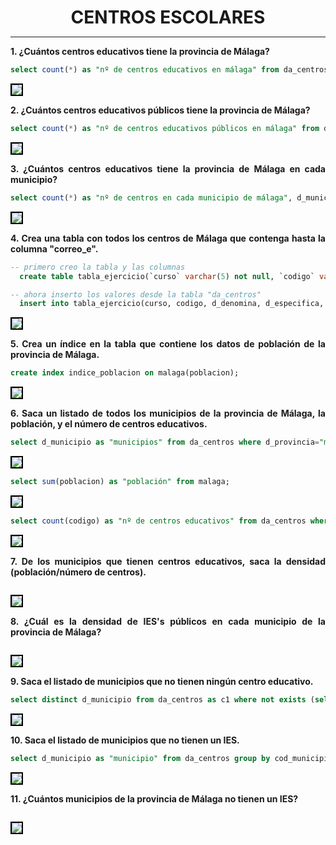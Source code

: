 <style>
  h1{
    text-align: center;
    font-weight: bold;
    border: none;
    margin-bottom: 0px;
  }

  p{
    text-align: justify;
  }

  img{
    border: 2px solid black;
  }

  #ex{
    border: none;
  }
</style>

<h1>CENTROS ESCOLARES</h1>

<hr>

<p><b>1. ¿Cuántos centros educativos tiene la provincia de Málaga?</b></p>

```sql
select count(*) as "nº de centros educativos en málaga" from da_centros where d_provincia="málaga";
```

<img src="img/1.png">

<p><b>2. ¿Cuántos centros educativos públicos tiene la provincia de Málaga?</b></p>

```sql
select count(*) as "nº de centros educativos públicos en málaga" from da_centros where d_tipo="público" and d_provincia="málaga";
```

<img src="img/2.png">

<p><b>3. ¿Cuántos centros educativos tiene la provincia de Málaga en cada municipio?</b></p>

```sql
select count(*) as "nº de centros en cada municipio de málaga", d_municipio as "municipio" from da_centros where d_provincia="málaga" group by d_municipio;
```

<img src="img/3.png">

<p><b>4. Crea una tabla con todos los centros de Málaga que contenga hasta la columna "correo_e".</b></p>

```sql
-- primero creo la tabla y las columnas
  create table tabla_ejercicio(`curso` varchar(5) not null, `codigo` varchar(8) not null, `d_denomina` varchar(70) not null, `d_especifica` varchar(89) not null, `d_tipo` varchar(7) not null, `d_domicilio` varchar(76) not null, `d_localidad` varchar(35) not null, `cod_municipio` varchar(13) not null, `d_municipio` varchar(32) not null, `d_provincia` varchar(11) not null, `c_postal` varchar(8) not null, `n_telefono` varchar(10) not null, `correo_e` varchar(70) not null, primary key(`codigo`));

-- ahora inserto los valores desde la tabla "da_centros"
  insert into tabla_ejercicio(curso, codigo, d_denomina, d_especifica, d_tipo, d_domicilio, d_localidad, cod_municipio, d_municipio, d_provincia, c_postal, n_telefono, correo_e) select curso, codigo, d_denomina, d_especifica, d_tipo, d_domicilio, d_localidad, cod_municipio, d_municipio, d_provincia, c_postal, n_telefono, correo_e from da_centros;
```

<img src="img/4.png">

<p><b>5. Crea un índice en la tabla que contiene los datos de población de la provincia de Málaga.</b></p>

```sql
create index indice_poblacion on malaga(poblacion);
```

<img src="img/5.png">

<p><b>6. Saca un listado de todos los municipios de la provincia de Málaga, la población, y el número de centros educativos.</b></p>

```sql
select d_municipio as "municipios" from da_centros where d_provincia="málaga";
```

<img src="img/6.1.png">

```sql
select sum(poblacion) as "población" from malaga;
```

<img src="img/6.2.png">

```sql
select count(codigo) as "nº de centros educativos" from da_centros where d_provincia="málaga";
```

<img src="img/6.3.png">

<p><b>7. De los municipios que tienen centros educativos, saca la densidad (población/número de centros).</b></p>

```sql

```

<img src="img/7.png">

<p><b>8. ¿Cuál es la densidad de IES's públicos en cada municipio de la provincia de Málaga?</b></p>

```sql

```

<img src="img/8.png">

<p><b>9. Saca el listado de municipios que no tienen ningún centro educativo.</b></p>

```sql
select distinct d_municipio from da_centros as c1 where not exists (select * from da_centros as c2 where c1.d_municipio=c2.d_municipio);
```

<img src="img/9.png">

<p><b>10. Saca el listado de municipios que no tienen un IES.</b></p>

```sql
select d_municipio as "municipio" from da_centros group by cod_municipio having count(case when d_denomina="instituto de educación secundaria" then 1 else null end)=0;
```

<img src="img/10.png">

<p><b>11. ¿Cuántos municipios de la provincia de Málaga no tienen un IES?</b></p>

```sql

```

<img src="img/11.png">